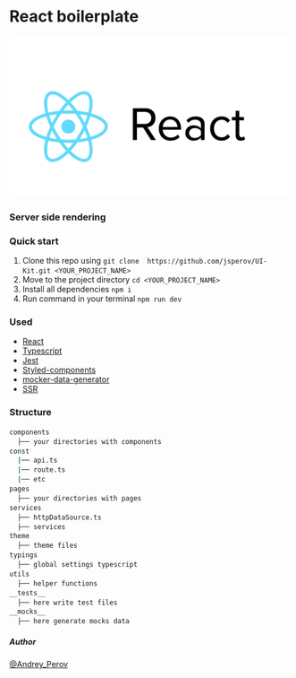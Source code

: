 # React boilerplate

![GitHub Logo](./react-logo.png)

### Server side rendering

### Quick start

1. Clone this repo using `git clone  https://github.com/jsperov/UI-Kit.git <YOUR_PROJECT_NAME>`
2. Move to the project directory `cd <YOUR_PROJECT_NAME>`
3. Install all dependencies `npm i`
4. Run command in your terminal `npm run dev`

### Used

- [React](https://reactjs.org/)
- [Typescript](https://www.typescriptlang.org/)
- [Jest](https://jestjs.io/)
- [Styled-components](https://www.styled-components.com/)
- [mocker-data-generator](https://www.npmjs.com/package/mocker-data-generator)
- [SSR](https://github.com/zeit/next.js/)

### Structure

```sh
components
  ├── your directories with components
const
  |── api.ts
  |── route.ts
  |── etc
pages
  ├── your directories with pages
services
  ├── httpDataSource.ts
  ├── services
theme
  ├── theme files
typings
  ├── global settings typescript
utils
  ├── helper functions
__tests__
  ├── here write test files
__mocks__
  ├── here generate mocks data
```

##### Author

[@Andrey_Perov](https://github.com/jsperov)
